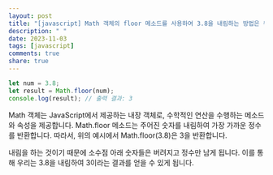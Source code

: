 ```yaml
---
layout: post
title: "[javascript] Math 객체의 floor 메소드를 사용하여 3.8을 내림하는 방법은 무엇인가요?"
description: " "
date: 2023-11-03
tags: [javascript]
comments: true
share: true
---
```


```javascript
let num = 3.8;
let result = Math.floor(num);
console.log(result); // 출력 결과: 3
```

Math 객체는 JavaScript에서 제공하는 내장 객체로, 수학적인 연산을 수행하는 메소드와 속성을 제공합니다. Math.floor 메소드는 주어진 숫자를 내림하여 가장 가까운 정수를 반환합니다. 따라서, 위의 예시에서 Math.floor(3.8)은 3을 반환합니다. 

내림을 하는 것이기 때문에 소수점 아래 숫자들은 버려지고 정수만 남게 됩니다. 이를 통해 우리는 3.8을 내림하여 3이라는 결과를 얻을 수 있게 됩니다.
